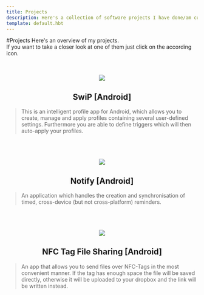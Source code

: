 ```yaml
---
title: Projects
description: Here's a collection of software projects I have done/am currently working on.
template: default.hbt
---
```


#Projects
Here's an overview of my projects.  
If you want to take a closer look at one of them just click on the according icon.  
<br/>
<br/>


<center><a href="/projects/swip"><img src="/images/projects/profile_switcher.png"/></a></center>
<center> <h2> SwiP [Android]</h2></center>


>This is an intelligent profile app for Android, which allows you to create, manage and apply profiles containing several user-defined settings. Furthermore you are able to define triggers which will then auto-apply your profiles.

<br/>
<br/>
<br/>

<center><a href="/projects/notify"><img src="/images/projects/nfc_tag_file_sharing.png"/></a></center>
<center> <h2> Notify [Android]</h2>  </center>  

>An application which handles the creation and synchronisation of timed, cross-device (but not cross-platform) reminders.  

<br/>
<br/>
<br/>

<center><a href="/projects/nfc-tag-filesharing"><img src="/images/projects/nfc_tag_file_sharing.png"/></a></center>
<center> <h2> NFC Tag File Sharing [Android]</h2>  </center>

>An app that allows you to send files over NFC-Tags in the most convenient manner. If the tag has enough space the file will be saved directly, otherwise it will be uploaded to your dropbox and the link will be written instead.

